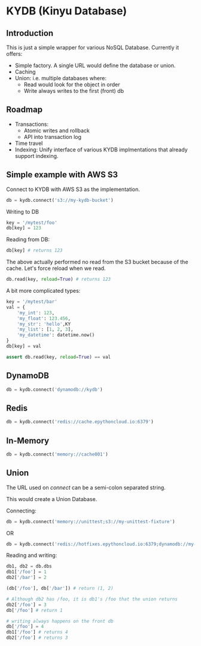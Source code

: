 # KYDB (Kinyu Database)

## Introduction

This is just a simple wrapper for various NoSQL Database. Currently it offers:

 * Simple factory. A single URL would define the database or union.
 * Caching
 * Union: i.e. multiple databases where:
   * Read would look for the object in order
   * Write always writes to the first (front) db
   
## Roadmap
 * Transactions:
   * Atomic writes and rollback
   * API into transaction log
 * Time travel
 * Indexing: Unify interface of various KYDB implmentations that already support indexing.
 
## Simple example with AWS S3
   
Connect to KYDB with AWS S3 as the implementation.

```python
db = kydb.connect('s3://my-kydb-bucket')
```

Writing to DB

```python
key = '/mytest/foo'
db[key] = 123
```

Reading from DB:

```python
db[key] # returns 123
```

The above actually performed no read from the S3 bucket because of the cache.
Let's force reload when we read.

```python
db.read(key, reload=True) # returns 123
```

A bit more complicated types:

```python
key = '/mytest/bar'
val = {
    'my_int': 123,
    'my_float': 123.456,
    'my_str': 'hello',KY
    'my_list': [1, 2, 3],
    'my_datetime': datetime.now()
}
db[key] = val

assert db.read(key, reload=True) == val
```

## DynamoDB

```python
db = kydb.connect('dynamodb://kydb')
```

## Redis

```python
db = kydb.connect('redis://cache.epythoncloud.io:6379')
```

## In-Memory

```python
db = kydb.connect('memory://cache001')
```

## Union

The URL used on *connect* can be a semi-colon separated string.

This would create a Union Database.

Connecting:

```python
db = kydb.connect('memory://unittest;s3://my-unittest-fixture')
```
OR

```python
db = kydb.connect('redis://hotfixes.epythoncloud.io:6379;dynamodb://my-prod-src-db')
```

Reading and writing:

```python
db1, db2 = db.dbs
db1['/foo'] = 1
db2['/bar'] = 2

(db['/foo'], db['/bar']) # return (1, 2)

# Although db2 has /foo, it is db1's /foo that the union returns
db2['/foo'] = 3
db['/foo'] # return 1

# writing always happens on the front db
db['/foo'] = 4
db1['/foo'] # returns 4
db2['/foo'] # returns 3
```